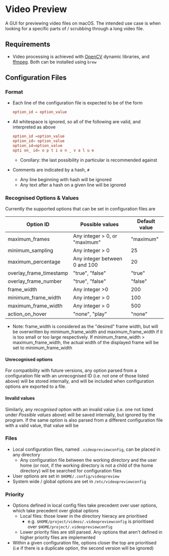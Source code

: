 # Video Preview
A GUI for previewing video files on macOS. The intended use case is when looking for a specific parts of / scrubbing through a long video file.

## Requirements

- Video processing is achieved with [OpenCV](https://opencv.org/) dynamic libraries, and [ffmpeg](https://ffmpeg.org/). Both can be installed using `brew`

## Configuration Files

### Format

- Each line of the configuration file is expected to be of the form 

  ```toml
  option_id = option_value
  ```

- All whitespace is ignored, so all of the following are valid, and interpreted as above

  ```toml
  option_id =option_value
  option_id= option_value
  option_id=option_value
  opti on_ id= o p t i o n _ v a l u e
  ```

  - Corollary: the last possibility in particular is recommended against

- Comments are indicated by a hash, `#`

  - Any line beginning with hash will be ignored
  - Any text after a hash on a given line will be ignored

### Recognised Options & Values

Currently the supported options that can be set in configuration files are

| Option ID               | Possible values               | Default value |
| ----------------------- | ----------------------------- | ------------- |
| maximum_frames          | Any integer > 0, or "maximum" | "maximum"     |
| minimum_sampling        | Any integer > 0               | 25            |
| maximum_percentage      | Any integer between 0 and 100 | 20            |
| overlay_frame_timestamp | "true", "false"               | "true"        |
| overlay_frame_number    | "true", "false"               | "false"       |
| frame_width             | Any integer >0                | 200           |
| minimum_frame_width     | Any integer > 0               | 100           |
| maximum_frame_width     | Any integer > 0               | 500           |
| action_on_hover         | "none", "play"                | "none"        |

- Note: frame_width is considered as the "desired" frame width, but will be overwritten by minimum_frame_width and maximum_frame_width if it is too small or too large respectively. If minimum_frame_width > maximum_frame_width, the actual width of the displayed frame will be set to minimum_frame_width

#### Unrecognised options

For compatibility with future versions, any option parsed from a configuration file with an unrecognised ID (i.e. not one of those listed above) will be stored internally, and will be included when configuration options are exported to a file.

#### Invalid values

Similarly, any *recognised* option with an invalid value (i.e. one not listed under *Possible values* above) will be saved internally, but ignored by the program. If the same option is also parsed from a different configuration file with a valid value, that value will be 

### Files

- Local configuration files, named `.videopreviewconfig`, can be placed in any directory
  - Any configuration file between the working directory and the user home (or root, if the working directory is not a child of the home directory) will be searched for configuration files
- User options are set in `$HOME/.config/videopreview`
- System wide / global options are set in `/etc/videopreviewconfig`

### Priority

- Options defined in local config files take precedent over user options, which take precedent over global options
  - Local files: those lower in the directory hieracy are prioritised
    - e.g. `$HOME/project/videos/.videopreviewconfig` is prioritised over `$HOME/project/.videopreviewconfig`
  - Lower priority files are still parsed. Any options that aren't defined in higher priority files are implemented
- Within a given configuration file, options closer the top are prioritised (i.e if there is a duplicate option, the second version will be ignored)
